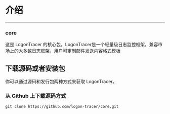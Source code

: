 # 介绍
***
### core
这是 LogonTracer 的核心包。LogonTracer是一个轻量级日志监控框架，兼容市场上的大多数日志框架，用户可定制邮件发送内容格式模板
## 下载源码或者安装包
你可以通过源码和发行包两种方式来获取 LogonTracer。

### 从 Github 上下载源码方式
```
git clone https://github.com/logon-tracer/core.git
```
